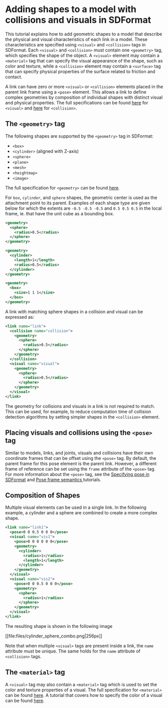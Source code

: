 # Adding shapes to a model with collisions and visuals in SDFormat

This tutorial explains how to add geometric shapes to a model that describe the
physical and visual characteristics of each link in a model.
These characteristics are specified
using `<visual>` and `<collision>` tags in SDFormat.
Each `<visual>` and `<collision>` must contain one `<geometry>` tag, which
specifies the shape of the object.
A `<visual>` element may contain a `<material>` tag that can specify the
visual appearance of the shape, such as color and texture,
while a `<collision>` element may contain a `<surface>` tag that can specify
physical properties of the surface related to friction and contact.

A link can have zero or more `<visual>` or `<collision>` elements
placed in the parent link frame using a `<pose>` element.
This allows a link to define complex geometries by composition of
individual shapes with distinct visual and physical properties.
The full specifications can be found
[here](http://sdformat.org/spec?ver=1.4&elem=visual) for `<visual>`
and [here](http://sdformat.org/spec?ver=1.4&elem=collision) for `<collision>`.

## The `<geometry>` tag

The following shapes are supported by the `<geometry>` tag in SDFormat:

* `<box>`
* `<cylinder>` (aligned with Z-axis)
* `<sphere>`
* `<plane>`
* `<mesh>`
* `<heightmap>`
* `<image>`

The full specification for `<geometry>` can be found
[here](http://sdformat.org/spec?ver=1.4&elem=geometry).

For `box`, `cylinder`, and `sphere` shapes, the geometric center is used as
the attachment point to its parent.
Examples of each shape type are given below for which
the extents are `-0.5 -0.5 -0.5` and `0.5 0.5 0.5` in the local frame,
ie. that have the unit cube as a bounding box.

```xml
<geometry>
  <sphere>
    <radius>0.5</radius>
  </sphere>
</geometry>
```

```xml
<geometry>
  <cylinder>
    <length>1</length>
    <radius>0.5</radius>
  </cylinder>
</geometry>
```

```xml
<geometry>
  <box>
    <size>1 1 1</size>
  </box>
</geometry>
```

A link with matching sphere shapes in a collision and visual can be expressed as:

```xml
<link name="link">
  <collision name="collision">
    <geometry>
      <sphere>
        <radius>0.5</radius>
      </sphere>
    </geometry>
  </collision>
  <visual name="visual">
    <geometry>
      <sphere>
        <radius>0.5</radius>
      </sphere>
    </geometry>
  </visual>
</link>
```

The geometry for collisions and visuals in a link is not required to match.
This can be used, for example, to reduce computation time of collision detection
algorithms by setting simpler shapes in the `<collision>` element.

## Placing visuals and collisions using the `<pose>` tag

Similar to models, links, and joints, visuals and collisions have their own
coordinate frames that can be offset using the `<pose>` tag. By default, the
parent frame for this pose element is the parent link. However, a different
frame of reference can be set using the `frame` attribute of the `<pose>` tag.
For more information about the `<pose>` tag, see the [Specifying pose in
SDFormat](/tutorials?tut=specify_pose&ver=1.4) and [Pose frame semantics
](/tutorials?tut=pose_frame_semantics&ver=1.4) tutorials.

## Composition of Shapes

Multiple visual elements can be used in a single link.
In the following example, a cylinder and a sphere are combined to create a more
complex shape.


```xml
<link name="link1">
  <pose>0 0 0.5 0 0 0</pose>
  <visual name="vis1">
    <pose>0 0 0 0 0 0</pose>
    <geometry>
      <cylinder>
        <radius>1</radius>
        <length>1</length>
      </cylinder>
    </geometry>
  </visual>
  <visual name="vis2">
    <pose>0 0 0.5 0 0 0</pose>
    <geometry>
      <sphere>
        <radius>1</radius>
      </sphere>
    </geometry>
  </visual>
</link>
```
The resulting shape is shown in the following image

[[file:files/cylinder_sphere_combo.png|256px]]

Note that when multiple `<visual>` tags are present inside a link, the `name`
attribute must be unique. The same holds for the `name` attribute of
`<collision>` tags.

## The `<material>` tag

A `<visual>` tag may also contain a `<material>` tag which is used to set the
color and texture properties of a visual.
The full specification for `<material>` can be found
[here](http://sdformat.org/spec?ver=1.4&elem=material).
A tutorial that covers how to specify the color of a visual can be found [here](/tutorials?tut=spec_materials).
